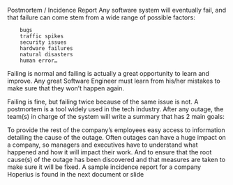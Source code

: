 Postmortem / Incidence Report
Any software system will eventually fail, and that failure can come stem from a wide range of possible factors:

        bugs 
        traffic spikes 
        security issues 
        hardware failures 
        natural disasters 
        human error… 
Failing is normal and failing is actually a great opportunity to learn and improve.
Any great Software Engineer must learn from his/her mistakes to make sure that they won’t happen again.

Failing is fine, but failing twice because of the same issue is not.
A postmortem is a tool widely used in the tech industry. After any outage, the team(s) in charge of the system will write a summary that has 2 main goals:

To provide the rest of the company’s employees easy access to information detailing the cause of the outage. Often outages can have a huge impact on a company, so managers and executives have to understand what happened and how it will impact their work.
And to ensure that the root cause(s) of the outage has been discovered and that measures are taken to make sure it will be fixed.
A sample incidence report for a company Hoperius is found in the next document or slide
